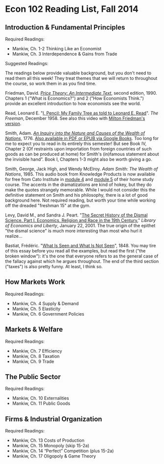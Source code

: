 # Econ 102 Reading List, Fall 2014

## Introduction & Fundamental Principles

Required Readings:
* Mankiw, Ch. 1-2 Thinking Like an Economist
* Mankiw, Ch. 3 Interdependence & Gains from Trade
 
Suggested Readings:

The readings below provide valuable background, but you don't need to read them all this week! They treat themes that we will return to throughout the course, so work them in as you find time.

Friedman, David. [*Price Theory: An Intermediate Text*](http://www.daviddfriedman.com/Academic/Price_Theory/PThy_ToC.html), second edition, 1990. Chapters 1 ("What is Economics?") and 2 ("How Economists Think.") provide an excellent introduction to how economists see the world.

Read, Leonard E. "[I, Pencil: My Family Tree as told to Leonard E. Read](http://oll.libertyfund.org/index.php?option=com_staticxt&staticfile=show.php%3Ftitle=112&layout=html)". *The Freeman*, December 1958. See also this video with [Milton Friedman's version](https://www.youtube.com/watch?v=67tHtpac5ws).

Smith, Adam. [*An Inquiry into the Nature and Causes of the Wealth of Nations*](http://www.gutenberg.org/etext/3300), 1776. [Also available in PDF or EPUB via Google Books](http://books.google.com/books?id=Q1XlnGzcIa8C&dq=adam+smith+wealth+of+nations). Too long for me to expect you to read in its entirely this semester! But see Book IV, Chapter 2 (Of restraints upon importation from foreign countries of such goods as can be produced at home) for Smith's (in)famous statement about the ïnvisible hand". Book I, Chapters 1-3 might also be worth giving a go.

Smith, George, Jack High, and Wendy McElroy. *Adam Smith: The Wealth of Nations*, 1985. This audio book from Knowledge Products is now available for free from Cato Institute in [module 4](http://www.cato.org/cato-university/home-study-course/module4) and [module 5](http://www.cato.org/cato-university/home-study-course/module5) of their home study course. The accents in the dramatizations are kind of hokey, but they do make the quotes strangely memorable. While I would not consider this the definitive statement on Smith and his philosophy, there is a lot of good background here. Not required reading, but worth your time while working off the dreaded "freshman 15" at the gym.

Levy, David M., and Sandra J. Peart. "[The Secret History of the Dismal Science. Part I. Economics, Religion and Race in the 19th Century.](http://www.econlib.org/library/Columns/LevyPeartdismal.html)" *Library of Economics and Liberty*, January 22, 2001. The true origin of the epithet "the dismal science" is much more interesting than most who hurl it realize...

Bastiat, Frédéric. "[What Is Seen and What Is Not Seen](http://www.econlib.org/library/Bastiat/basEss1.html)", 1848. You may tire of this essay before you read all the examples, but read the first ("the broken window"): it's the one that everyone refers to as the general case of the fallacy against which he argues throughout. The end of the third section ("taxes") is also pretty funny. At least, I think so.

## How Markets Work

Required Readings:
* Mankiw, Ch. 4 Supply & Demand
* Mankiw, Ch. 5 Elasticity
* Mankiw, Ch. 6 Government Policies

## Markets & Welfare

Required Readings:
* Mankiw, Ch. 7 Efficiency
* Mankiw, Ch. 8 Taxation
* Mankiw, Ch. 9 Trade

## The Public Sector

Required Readings:
* Mankiw, Ch. 10 Externalities
* Mankiw, Ch. 11 Public Goods

## Firms & Industrial Organization

Required Readings:
* Mankiw, Ch. 13 Costs of Production
* Mankiw, Ch. 15 Monopoly (skip 15-2a)
* Mankiw, Ch. 14 “Perfect” Competition (plus 15-2a)
* Mankiw, Ch. 17 Oligopoly & Game Theory
